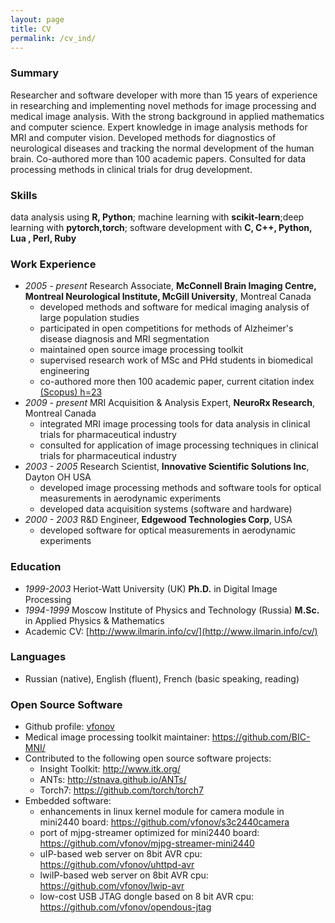 ```yaml
---
layout: page
title: CV
permalink: /cv_ind/
---
```

### Summary
Researcher and software developer with more than 15 years of experience in researching and implementing novel methods for image processing and medical image analysis. With the strong background in applied mathematics and computer science.
Expert knowledge in image analysis methods for MRI and computer vision. Developed methods for diagnostics of neurological diseases and tracking the normal development of the human brain. Co-authored more than 100 academic papers. Consulted for data processing methods in clinical trials for drug development.

### Skills
data analysis using **R, Python**; machine learning with **scikit-learn**;deep learning with  **pytorch,torch**; software development with **C, C++, Python, Lua , Perl, Ruby**

### Work Experience
* *2005 - present* Research Associate, **McConnell Brain Imaging Centre, Montreal Neurological Institute, McGill University**, Montreal Canada
   * developed methods and software for medical imaging analysis of large population studies
   * participated in open competitions for methods of Alzheimer's disease diagnosis and MRI segmentation
   * maintained open source image processing toolkit
   * supervised research work of MSc and PHd students in biomedical engineering
   * co-authored more then 100 academic paper, current citation index [(Scopus) h=23](https://www.scopus.com/authid/detail.uri?authorId=57188953412)
* *2009 - present* MRI Acquisition & Analysis Expert, **NeuroRx Research**, Montreal Canada
   * integrated MRI image processing tools for data analysis in clinical trials for pharmaceutical industry
   * consulted for application of image processing techniques in clinical trials for pharmaceutical industry
* *2003 - 2005* Research Scientist, **Innovative Scientific Solutions Inc**, Dayton OH USA
   * developed image processing methods and software tools for optical measurements in aerodynamic experiments
   * developed data acquisition systems (software and hardware)
* *2000 - 2003* R&D Engineer, **Edgewood Technologies Corp**, USA
    * developed software for optical measurements in aerodynamic experiments

### Education
* *1999-2003* Heriot-Watt University (UK) **Ph.D.** in Digital Image Processing
* *1994-1999* Moscow Institute of Physics and Technology (Russia) **M.Sc.** in Applied Physics & Mathematics
* Academic CV: [http://www.ilmarin.info/cv/](http://www.ilmarin.info/cv/)

### Languages
* Russian (native), English (fluent), French (basic speaking, reading)

### Open Source Software
* Github profile: [vfonov](https://github.com/vfonov/)
* Medical image processing toolkit maintainer: <https://github.com/BIC-MNI/>
* Contributed to the following open source software projects:
  * Insight Toolkit: <http://www.itk.org/>
  * ANTs: <http://stnava.github.io/ANTs/>
  * Torch7: <https://github.com/torch/torch7>
* Embedded software:
  * enhancements in linux kernel module for camera module in mini2440 board: <https://github.com/vfonov/s3c2440camera>
  * port of mjpg-streamer optimized for mini2440 board: <https://github.com/vfonov/mjpg-streamer-mini2440>
  * uIP-based web server on 8bit AVR cpu: <https://github.com/vfonov/uhttpd-avr>
  * lwiIP-based web server on 8bit AVR cpu: <https://github.com/vfonov/lwip-avr>
  * low-cost USB JTAG dongle based on 8 bit AVR cpu: <https://github.com/vfonov/opendous-jtag>
